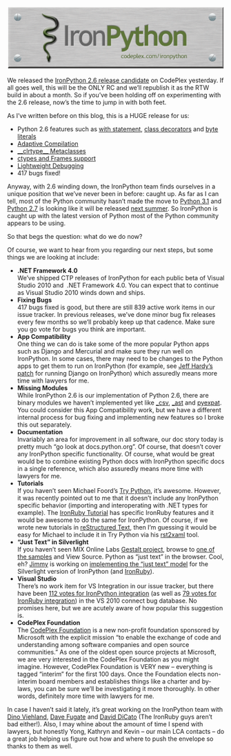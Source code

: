 [![](https://raw.githubusercontent.com/devhawk/devhawk.github.io/master/images/blog/20090923-ironpython-2-6-release-candidate/image_3.png)](http://ironpython.codeplex.com/)

We released the [IronPython 2.6 release
candidate](http://ironpython.codeplex.com/Release/ProjectReleases.aspx?ReleaseId=30315)
on CodePlex yesterday. If all goes well, this will be the ONLY RC and
we’ll republish it as the RTW build in about a month. So if you’ve been
holding off on experimenting with the 2.6 release, now’s the time to
jump in with both feet.

As I’ve written before on this blog, this is a HUGE release for us:

-   Python 2.6 features such as [with
    statement](http://docs.python.org/whatsnew/2.6.html#pep-343-the-with-statement),
    [class
    decorators](http://docs.python.org/whatsnew/2.6.html#pep-3129-class-decorators)
    and [byte
    literals](http://docs.python.org/whatsnew/2.6.html#pep-3112-byte-literals)
-   [Adaptive
    Compilation](http://devhawk.net/2009/03/27/ironpython-2-6-alpha-1/)
-   [\_\_clrtype\_\_
    Metaclasses](http://devhawk.net/CategoryView,category,__clrtype__.aspx)
-   [ctypes and Frames
    support](http://devhawk.net/2009/05/20/ironpython-2-6-beta-1/)
-   [Lightweight
    Debugging](http://devhawk.net/2009/07/08/MicrosoftScriptingDebugging.aspx)
-   417 bugs fixed!

Anyway, with 2.6 winding down, the IronPython team finds ourselves in a
unique position that we’ve never been in before: caught up. As far as I
can tell, most of the Python community hasn’t made the move to [Python
3.1](http://www.python.org/download/releases/3.1) and [Python
2.7](http://www.python.org/dev/peps/pep-0373/) is looking like it will
be released [next
summer](http://mail.python.org/pipermail/python-dev/2009-September/092005.html).
So IronPython is caught up with the latest version of Python most of the
Python community appears to be using.

So that begs the question: what do we do now?

Of course, we want to hear from you regarding our next steps, but some
things we are looking at include:

-   **.NET Framework 4.0**\
    We’ve shipped CTP releases of IronPython for each public beta of
    Visual Studio 2010 and  .NET Framework 4.0. You can expect that to
    continue as Visual Studio 2010 winds down and ships.
-   **Fixing Bugs**\
    417 bugs fixed is good, but there are still 839 active work items in
    our issue tracker. In previous releases, we’ve done minor bug fix
    releases every few months so we’ll probably keep up that cadence.
    Make sure you go vote for bugs you think are important.
-   **App Compatibility**\
    One thing we can do is take some of the more popular Python apps
    such as Django and Mercurial and make sure they run well on
    IronPython. In some cases, there may need to be changes to the
    Python apps to get them to run on IronPython (for example, see [Jeff
    Hardy’s
    patch](http://jdhardy.blogspot.com/2008/07/django-on-ironpython.html)
    for running Django on IronPython) which assuredly means more time
    with lawyers for me.
-   **Missing Modules**\
    While IronPython 2.6 is our implementation of Python 2.6, there are
    binary modules we haven’t implemented yet like
    [\_csv](http://docs.python.org/library/csv.html),
    [\_ast](http://docs.python.org/library/ast.html) and
    [pyexpat](http://docs.python.org/library/pyexpat.html). You could
    consider this App Compatibility work, but we have a different
    internal process for bug fixing and implementing new features so I
    broke this out separately.
-   **Documentation**\
    Invariably an area for improvement in all software, our doc story
    today is pretty much “go look at docs.python.org”. Of course, that
    doesn’t cover any IronPython specific functionality. Of course, what
    would be great would be to combine existing Python docs with
    IronPython specific docs in a single reference, which also assuredly
    means more time with lawyers for me.
-   **Tutorials**\
    If you haven’t seen Michael Foord’s [Try
    Python](http://www.trypython.org/), it’s awesome. However, it was
    recently pointed out to me that it doesn’t include any IronPython
    specific behavior (importing and interoperating with .NET types for
    example). The [IronRuby
    Tutorial](http://jimmy.schementi.com/silverlight/Tutorial/) has
    specific IronRuby features and it would be awesome to do the same
    for IronPython. Of course, if we wrote new tutorials in
    [reStructured Text](http://docutils.sourceforge.net/rst.html), then
    I’m guessing it would be easy for Michael to include it in Try
    Python via his [rst2xaml](http://code.google.com/p/rst2xaml/) tool.
-   **“Just Text” in Silverlight**\
    If you haven’t seen MIX Online Labs [Gestalt
    project](http://www.visitmix.com/Labs/gestalt/), browse to [one of
    the
    samples](http://www.visitmix.com/labs/gestalt/samples/getting.started/05_final.html)
    and View Source. Python as “just text” in the browser. Cool, eh?
    [Jimmy](http://blog.jimmy.schementi.com/) is working on
    [implementing the “just text”
    model](http://rubyforge.org/pipermail/ironruby-core/2009-September/005245.html)
    for the Silverlight version of IronPython (and
    [IronRuby](http://www.visitmix.com/labs/gestalt/samples/getting.started/01_ruby.html)).
-   **Visual Studio**\
    There’s no work item for VS Integration in our issue tracker, but
    there have been [112 votes for IronPython
    integration](https://connect.microsoft.com/VisualStudio/feedback/ViewFeedback.aspx?FeedbackID=475830)
    (as well as [79 votes for IronRuby
    integration](https://connect.microsoft.com/VisualStudio/feedback/ViewFeedback.aspx?FeedbackID=479957))
    in the VS 2010 connect bug database. No promises here, but we are
    acutely aware of how popular this suggestion is.
-   **CodePlex Foundation**\
    The [CodePlex Foundation](http://codeplex.org/) is a new non-profit
    foundation sponsored by Microsoft with the explicit mission “to
    enable the exchange of code and understanding among software
    companies and open source communities.” As one of the oldest open
    source projects at Microsoft, we are very interested in the CodePlex
    Foundation as you might imagine. However, CodePlex Foundation is
    VERY new – everything is tagged “interim” for the first 100 days.
    Once the Foundation elects non-interim board members and establishes
    things like a charter and by-laws, you can be sure we’ll be
    investigating it more thoroughly. In other words, definitely more
    time with lawyers for me.

In case I haven’t said it lately, it’s great working on the IronPython
team with [Dino Viehland](http://blogs.msdn.com/dinoviehland/), [Dave
Fugate](http://knowbody.livejournal.com) and [David
DiCato](http://lists.ironpython.com/pipermail/users-ironpython.com/2008-December/009154.html)
(The IronRuby guys aren’t bad either!). Also, I may whine about the
amount of time I spend with lawyers, but honestly Yong, Kathryn and
Kevin – our main LCA contacts – do a great job helping us figure out how
and where to push the envelope so thanks to them as well.
